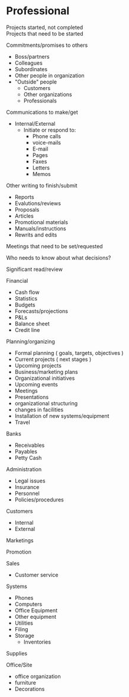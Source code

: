 # Professional

Projects started, not completed  \
Projects that need to be started

Commitments/promises to others
- Boss/partners
- Colleagues
- Subordinates
- Other people in organization
- "Outside" people
    - Customers
    - Other organizations
    - Professionals

Communications to make/get
- Internal/External
    - Initiate or respond to:
        - Phone calls
        - voice-mails
        - E-mail
        - Pages
        - Faxes
        - Letters
        - Memos

Other writing to finish/submit
- Reports
- Evalutions/reviews
- Proposals
- Articles
- Promotional materials
- Manuals/instructions
- Rewrits and edits

Meetings that need to be set/requested

Who needs to know about what decisions?

Significant read/review

Financial
- Cash flow
- Statistics
- Budgets
- Forecasts/projections
- P&Ls
- Balance sheet
- Credit line

Planning/organizing
- Formal planning ( goals, targets, objectives )
- Current projects ( next stages )
- Upcoming projects
- Business/marketing plans
- Organizational initiatives
- Upcoming events
- Meetings
- Presentations
- organizational structuring
- changes in facilities
- Installation of new systems/equipment
- Travel

Banks
- Receivables
- Payables
- Petty Cash

Administration
- Legal issues
- Insurance
- Personnel
- Policies/procedures

Customers
- Internal
- External

Marketings

Promotion

Sales
- Customer service

Systems
- Phones
- Computers
- Office Equipment
- Other equipment
- Utilities
- Filing
- Storage
    - Inventories

Supplies

Office/Site
- office organization
- furniture
- Decorations












